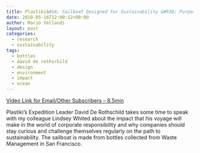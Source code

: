 ```yaml
---
title: Plastiki&#58; Sailboat Designed for Sustainability &#038; Purpose
date: 2010-05-16T12:00:12+00:00
author: Mario Vellandi
layout: post
categories:
  - research
  - sustainability
tags:
  - bottles
  - david de rothschild
  - design
  - environment
  - impact
  - ocean
---
```

[Video Link for Email/Other Subscribers &#8211; 8.5min](http://vimeo.com/11592473)

Plastiki’s Expedition Leader David De Rothschild takes some time to speak with my colleague Lindsey Whited about the impact that his voyage will make in the world of corporate responsibility and why companies should stay curious and challenge themselves regularly on the path to sustainability. The sailboat is made from bottles collected from Waste Management in San Francisco.
